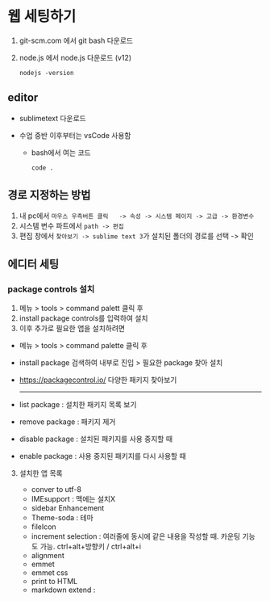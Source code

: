 # 웹 세팅하기

1. git-scm.com 에서 git bash 다운로드

2. node.js 에서 node.js 다운로드 (v12)

   ```shell
   nodejs -version
   ```




## editor

- sublimetext 다운로드

- 수업 중반 이후부터는 vsCode 사용함
  - bash에서 여는 코드 

    ```bash
    code .
    ```

    

## 경로 지정하는 방법

1. 내 pc에서 ```마우스 우측버튼 클릭   -> 속성 -> 시스템 페이지 -> 고급 -> 환경변수```
2. 시스템 변수 파트에서 ```path -> 편집```
3. 편집 창에서 ```찾아보기 -> sublime text 3```가 설치된 폴더의 경로를 선택 -> 확인



## 에디터 세팅

### package controls 설치

1. 메뉴 > tools > command palett 클릭 후
2. install package controls를 입력하여 설치
3. 이후 추가로 필요한 앱을 설치하려면

- 메뉴 > tools > command palette 클릭 후

- install package 검색하여 내부로 진입 > 필요한 package 찾아 설치

- https://packagecontrol.io/  다양한 패키지 찾아보기

  ---

- list package : 설치한 패키지 목록 보기

- remove package : 패키지 제거

- disable package : 설치된 패키지를 사용 중지할 때

- enable package : 사용 중지된 패키지를 다시 사용할 때

3. 설치한 앱 목록

   - conver to utf-8
   - IMEsupport : 맥에는 설치X
   - sidebar Enhancement
   - Theme-soda : 테마
   - fileIcon
   - increment selection : 여러줄에 동시에 같은 내용을 작성할 때. 카운팅 기능도 가능. 
     ctrl+alt+방향키 / ctrl+alt+i 
   - alignment
   - emmet
   - emmet css
   - print to HTML
   - markdown extend : 



